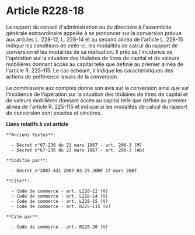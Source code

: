 # Article R228-18

Le rapport du conseil d'administration ou du directoire à l'assemblée générale extraordinaire appelée à se prononcer sur la
conversion prévue aux articles L. 228-12, L. 228-14 et au second alinéa de l'article L. 228-15 indique les conditions de
celle-ci, les modalités de calcul du rapport de conversion et les modalités de sa réalisation. Il précise l'incidence de
l'opération sur la situation des titulaires de titres de capital et de valeurs mobilières donnant accès au capital telle que
définie au premier alinéa de l'article R. 225-115. Le cas échéant, il indique les caractéristiques des actions de préférence
issues de la conversion. 

Le commissaire aux comptes donne son avis sur la conversion ainsi que sur l'incidence de l'opération sur la situation des
titulaires de titres de capital et de valeurs mobilières donnant accès au capital telle que définie au premier alinéa de
l'article R. 225-115 et indique si les modalités de calcul du rapport de conversion sont exactes et sincères.

**Liens relatifs à cet article**

	**Anciens textes**:

	  - Décret n°67-236 du 23 mars 1967 - art. 206-3 (M)
	  - Décret n°67-236 du 23 mars 1967 - art. 206-3 (Ab)

	**Codifié par**:

	  - Décret n°2007-431 2007-03-25 JORF 27 mars 2007

	**Cite**:

	  - Code de commerce - art. L228-12 (V)
	  - Code de commerce - art. L228-14 (V)
	  - Code de commerce - art. L228-15 (V)
	  - Code de commerce - art. R225-115 (V)

	**Cité par**:

	  - Code de commerce - art. R228-20 (V)
